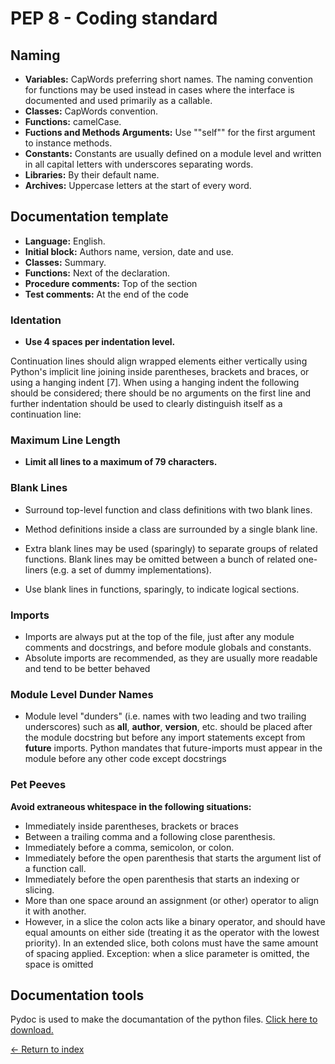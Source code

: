 # PEP 8 - Coding standard

## Naming

- **Variables:** CapWords preferring short names. The naming convention for functions may be used instead in cases where the interface is documented and used primarily as a callable.
- **Classes:** CapWords convention.
- **Functions:** camelCase.
- **Fuctions and Methods Arguments:** Use ""self"" for the first argument to instance methods.
- **Constants:** Constants are usually defined on a module level and written in all capital letters with underscores separating words.
- **Libraries:** By their default name.
- **Archives:** Uppercase letters at the start of every word.

## Documentation template

- **Language:** English.
- **Initial block:** Authors name, version, date and use.
- **Classes:** Summary.
- **Functions:** Next of the declaration.
- **Procedure comments:** Top of the section
- **Test comments:** At the end of the code

### Identation

- **Use 4 spaces per indentation level.**

Continuation lines should align wrapped elements either vertically using Python's implicit line joining inside parentheses, brackets and braces, or using a hanging indent [7]. When using a hanging indent the following should be considered; there should be no arguments on the first line and further indentation should be used to clearly distinguish itself as a continuation line:

### Maximum Line Length

- **Limit all lines to a maximum of 79 characters.**

### Blank Lines

- Surround top-level function and class definitions with two blank lines.

- Method definitions inside a class are surrounded by a single blank line.

- Extra blank lines may be used (sparingly) to separate groups of related functions. Blank lines may be omitted between a bunch of related one-liners (e.g. a set of dummy implementations).

- Use blank lines in functions, sparingly, to indicate logical sections.

### Imports

- Imports are always put at the top of the file, just after any module comments and docstrings, and before module globals and constants.
- Absolute imports are recommended, as they are usually more readable and tend to be better behaved

### Module Level Dunder Names

- Module level "dunders" (i.e. names with two leading and two trailing underscores) such as **all**, **author**, **version**, etc. should be placed after the module docstring but before any import statements except from **future** imports. Python mandates that future-imports must appear in the module before any other code except docstrings

### Pet Peeves

**Avoid extraneous whitespace in the following situations:**

- Immediately inside parentheses, brackets or braces
- Between a trailing comma and a following close parenthesis.
- Immediately before a comma, semicolon, or colon.
- Immediately before the open parenthesis that starts the argument list of a function call.
- Immediately before the open parenthesis that starts an indexing or slicing.
- More than one space around an assignment (or other) operator to align it with another.
- However, in a slice the colon acts like a binary operator, and should have equal amounts on either side (treating it as the operator with the lowest priority). In an extended slice, both colons must have the same amount of spacing applied. Exception: when a slice parameter is omitted, the space is omitted

## Documentation tools

Pydoc is used to make the documantation of the python files. [Click here to download.](https://github.com/JoshuaMeza/CodePain_POO/blob/master/Resources/Pydoc.zip?raw=true)

[<- Return to index](../README.md)
